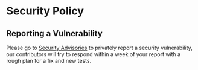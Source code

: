 # Security Policy

## Reporting a Vulnerability

Please go to [Security Advisories](https://github.com/com-pas/virtual-template-ied/security/advisories) to privately report a security vulnerability, 
our contributors will try to respond within a week of your report with a rough plan for a fix and new tests.
